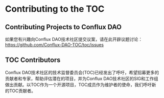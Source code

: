 # Contributing to the TOC

## Contributing Projects to Conflux DAO



如果您有兴趣向Conflux DAO技术社区提交议案，请在此开辟议题讨论：https://github.com/Conflux-DAO-TOC/toc/issues



## TOC Contributors

Conflux DAO技术社区的技术监督委员会(TOC)已经发出了呼吁，希望招募更多的贡献者和专家，帮助评估潜在的项目，并为Conflux DAO技术社区的SIG和工作组做出贡献。以TOC作为一个开源项目，TOC成员作为维护者的使命，我们呼吁新的TOC贡献者。

